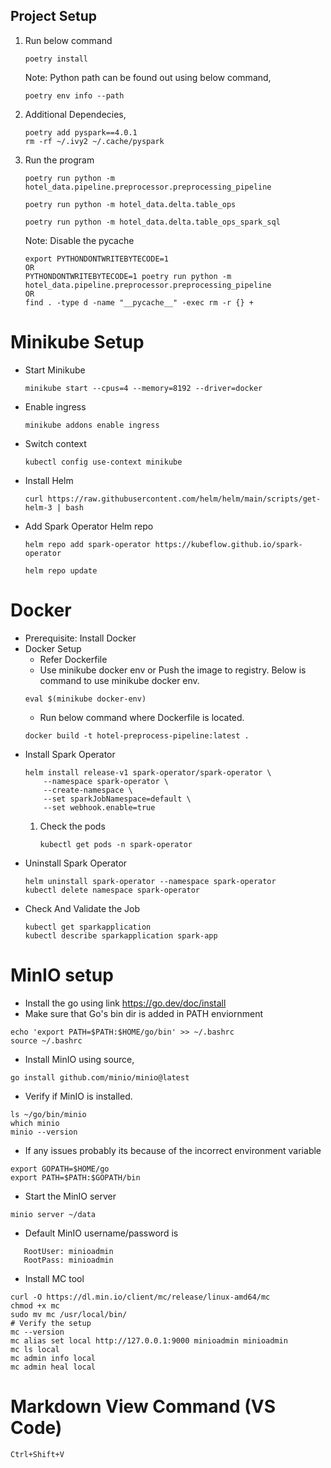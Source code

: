 ## Project Setup
1. Run below command
    ```
    poetry install
    ```
    Note: Python path can be found out using below command,
    ```
    poetry env info --path
    ```
2. Additional Dependecies,
    ```
    poetry add pyspark==4.0.1
    rm -rf ~/.ivy2 ~/.cache/pyspark
    ```
3. Run the program
    ```
    poetry run python -m hotel_data.pipeline.preprocessor.preprocessing_pipeline

    poetry run python -m hotel_data.delta.table_ops

    poetry run python -m hotel_data.delta.table_ops_spark_sql
    ```
    Note: Disable the pycache
    ```
    export PYTHONDONTWRITEBYTECODE=1
    OR
    PYTHONDONTWRITEBYTECODE=1 poetry run python -m hotel_data.pipeline.preprocessor.preprocessing_pipeline
    OR
    find . -type d -name "__pycache__" -exec rm -r {} +
    ```
# Minikube Setup
* Start Minikube
    ```
    minikube start --cpus=4 --memory=8192 --driver=docker
    ```
* Enable ingress
    ```
    minikube addons enable ingress
    ```
* Switch context
    ```
    kubectl config use-context minikube
    ```
* Install Helm
    ```
    curl https://raw.githubusercontent.com/helm/helm/main/scripts/get-helm-3 | bash
    ```
* Add Spark Operator Helm repo
    ```
    helm repo add spark-operator https://kubeflow.github.io/spark-operator

    helm repo update
    ```
# Docker 
* Prerequisite: Install Docker
* Docker Setup
    - Refer Dockerfile
    - Use minikube docker env or Push the image to registry. Below is command to use minikube docker env.
    ```
    eval $(minikube docker-env)

    ```
    - Run below command where Dockerfile is located.
    ```
    docker build -t hotel-preprocess-pipeline:latest .
    ```
* Install Spark Operator
    ```
    helm install release-v1 spark-operator/spark-operator \
        --namespace spark-operator \
        --create-namespace \
        --set sparkJobNamespace=default \
        --set webhook.enable=true
    ```
    1. Check the pods
        ```
        kubectl get pods -n spark-operator
        ```
* Uninstall Spark Operator
    ```
    helm uninstall spark-operator --namespace spark-operator
    kubectl delete namespace spark-operator
    ```
* Check And Validate the Job
    ```
    kubectl get sparkapplication
    kubectl describe sparkapplication spark-app
    ```

# MinIO setup

- Install the go using link https://go.dev/doc/install
- Make sure that Go's bin dir is added in PATH enviornment
```
echo 'export PATH=$PATH:$HOME/go/bin' >> ~/.bashrc
source ~/.bashrc
```
- Install MinIO using source,
```
go install github.com/minio/minio@latest
```
- Verify if MinIO is installed.
```
ls ~/go/bin/minio
which minio
minio --version
```
- If any issues probably its because of the incorrect environment variable
```
export GOPATH=$HOME/go
export PATH=$PATH:$GOPATH/bin
```
- Start the MinIO server
```
minio server ~/data
```
- Default MinIO username/password is 
```
   RootUser: minioadmin 
   RootPass: minioadmin 
```
- Install MC tool
```
curl -O https://dl.min.io/client/mc/release/linux-amd64/mc
chmod +x mc
sudo mv mc /usr/local/bin/
# Verify the setup
mc --version
mc alias set local http://127.0.0.1:9000 minioadmin minioadmin
mc ls local
mc admin info local
mc admin heal local
```

# Markdown View Command (VS Code)
```
Ctrl+Shift+V
```